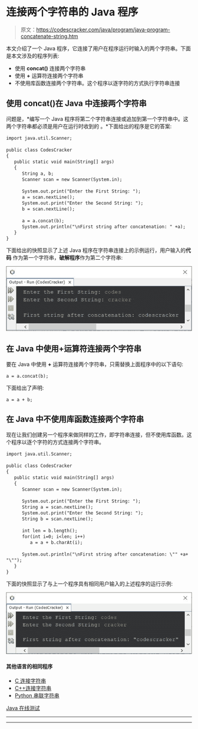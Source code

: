 # 连接两个字符串的 Java 程序

> 原文：<https://codescracker.com/java/program/java-program-concatenate-string.htm>

本文介绍了一个 Java 程序，它连接了用户在程序运行时输入的两个字符串。下面是本文涉及的程序列表:

*   使用 **concat()** 连接两个字符串
*   使用 **+** 运算符连接两个字符串
*   不使用库函数连接两个字符串。这个程序以逐字符的方式执行字符串连接

## 使用 concat()在 Java 中连接两个字符串

问题是，*编写一个 Java 程序将第二个字符串连接或追加到第一个字符串中。这两个字符串都必须是用户在运行时收到的 。*下面给出的程序是它的答案:

```
import java.util.Scanner;

public class CodesCracker
{
   public static void main(String[] args)
   {
      String a, b;
      Scanner scan = new Scanner(System.in);

      System.out.print("Enter the First String: ");
      a = scan.nextLine();
      System.out.print("Enter the Second String: ");
      b = scan.nextLine();

      a = a.concat(b);
      System.out.println("\nFirst string after concatenation: " +a);
   }
}
```

下面给出的快照显示了上述 Java 程序在字符串连接上的示例运行，用户输入的**代码** 作为第一个字符串，**破解程序**作为第二个字符串:

![java program concatenate two strings](img/fc9d703fb56973ba227aa5f0d58a87cb.png)

## 在 Java 中使用+运算符连接两个字符串

要在 Java 中使用 **+** 运算符连接两个字符串，只需替换上面程序中的以下语句:

```
a = a.concat(b);
```

下面给出了声明:

```
a = a + b;
```

## 在 Java 中不使用库函数连接两个字符串

现在让我们创建另一个程序来做同样的工作，即字符串连接，但不使用库函数。这个程序以逐个字符的方式连接两个字符串。

```
import java.util.Scanner;

public class CodesCracker
{
   public static void main(String[] args)
   {
      Scanner scan = new Scanner(System.in);

      System.out.print("Enter the First String: ");
      String a = scan.nextLine();
      System.out.print("Enter the Second String: ");
      String b = scan.nextLine();

      int len = b.length();
      for(int i=0; i<len; i++)
         a = a + b.charAt(i);

      System.out.println("\nFirst string after concatenation: \"" +a+ "\"");
   }
}
```

下面的快照显示了与上一个程序具有相同用户输入的上述程序的运行示例:

![string concatenation in java](img/c8fdb39cb8361e956cf966ddf542aa04.png)

#### 其他语言的相同程序

*   [C 连接字符串](/c/program/c-program-concatenate-string.htm)
*   [C++连接字符串](/cpp/program/cpp-program-concatenate-string.htm)
*   [Python 串联字符串](/python/program/python-program-concatenate-string.htm)

[Java 在线测试](/exam/showtest.php?subid=1)

* * *

* * *